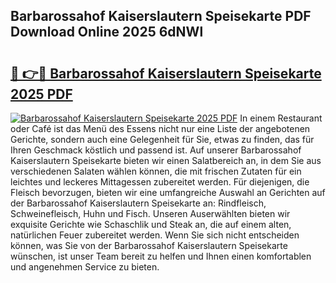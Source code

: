 ## Barbarossahof Kaiserslautern Speisekarte PDF Download Online 2025 6dNWl

# <h2><a href="http://gcb9m2.nevu.top/?p=Barbarossahof+Kaiserslautern+Speisekarte">🔗 👉🔴 Barbarossahof Kaiserslautern Speisekarte 2025 PDF</a></h2>

[![Barbarossahof Kaiserslautern Speisekarte 2025 PDF](https://i.imgur.com/dBaPXMq.png)](http://gcb9m2.nevu.top/?p=Barbarossahof+Kaiserslautern+Speisekarte)
In einem Restaurant oder Café ist das Menü des Essens nicht nur eine Liste der angebotenen Gerichte, sondern auch eine Gelegenheit für Sie, etwas zu finden, das für Ihren Geschmack köstlich und passend ist. Auf unserer Barbarossahof Kaiserslautern Speisekarte bieten wir einen Salatbereich an, in dem Sie aus verschiedenen Salaten wählen können, die mit frischen Zutaten für ein leichtes und leckeres Mittagessen zubereitet werden. Für diejenigen, die Fleisch bevorzugen, bieten wir eine umfangreiche Auswahl an Gerichten auf der Barbarossahof Kaiserslautern Speisekarte an: Rindfleisch, Schweinefleisch, Huhn und Fisch. Unseren Auserwählten bieten wir exquisite Gerichte wie Schaschlik und Steak an, die auf einem alten, natürlichen Feuer zubereitet werden. Wenn Sie sich nicht entscheiden können, was Sie von der Barbarossahof Kaiserslautern Speisekarte wünschen, ist unser Team bereit zu helfen und Ihnen einen komfortablen und angenehmen Service zu bieten.
